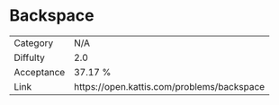 # Backspace

<table>
    <tr>
        <td>Category</td>
        <td>N/A</td>
    </tr>
    <tr>
        <td>Diffulty</td>
        <td>2.0</td>
    </tr>
    <tr>
        <td>Acceptance</td>
        <td>37.17 %</td>
    </tr>
    <tr>
        <td>Link</td>
        <td>https://open.kattis.com/problems/backspace</td>
    </tr>
</table>